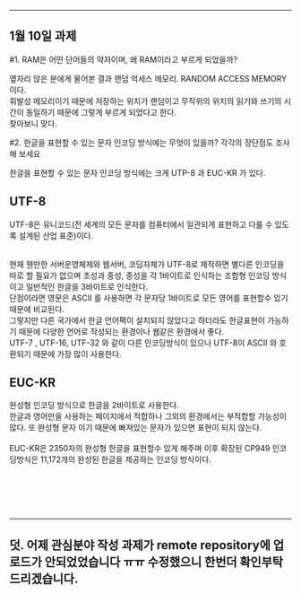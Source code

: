 ﻿---
1월 10일 과제
---

#1. RAM은 어떤 단어들의 약자이며, 왜 RAM이라고 부르게 되었을까?

옆자리 앉은 분에게 물어본 결과 랜덤 억세스 메모리. RANDOM ACCESS MEMORY 이다.<br/>
휘발성 메모리이기 때문에 저장하는 위치가 랜덤이고 무작위의 위치의 읽기와 쓰기의 시간이 동일하기 때문에 그렇게 부르게 되었다고 한다.<br/>
찾아보니 맞다.<br/>


#2. 한글을 표현할 수 있는 문자 인코딩 방식에는 무엇이 있을까? 각각의 장단점도 조사해 보세요

한글을 표현할 수 있는 문자 인코딩 방식에는 크게 UTP-8 과 EUC-KR 가 있다.


## UTF-8
UTF-8은 유니코드(전 세계의 모든 문자를 컴퓨터에서 일관되게 표현하고 다룰 수 있도록 설계된 산업 표준)이다.   <br/><br/>

현재 웬만한 서버운영체제와 웹서버, 코딩자체가 UTF-8로 제작하면 별다른 인코딩을 따로 할 필요가 없으며
초성과 중성, 종성을 각 1바이트로 인식하는 조합형 인코딩 방식이고 일반적인 한글을 3바이트로 인식한다. <br/>
단점이라면 영문은 ASCII 를 사용하면 각 문자당 1바이트로 모든 영어를 표현할수 있기 때문에 비교된다.<br/>
그렇지만 다른 국가에서 한글 언어팩이 설치되지 않았다고 하더라도 한글표현이 가능하기 때문에 다양한 언어로 작성되는 환경이나 웹같은 환경에서 좋다.<br/>
UTF-7 , UTF-16, UTF-32 와 같이 다른 인코딩방식이 있으나 UTF-8이 ASCII 와 호환되기 때문에 가장 많이 사용한다.<br/>

## EUC-KR
완성형 인코딩 방식으로 한글을 2바이트로 사용한다.<br/>
한글과 영어만을 사용하는 페이지에서 적합하나 그외의 환경에서는 부적합할 가능성이 많다. 또 완성형 문자 이기 때문에 빠져있는 문자가 있으면 표현이 되지 않는다.<br/>  
EUC-KR은 2350자의 완성형 한글을 표현할수 있게 해주며 이후 확장된 CP949 인코딩방식은 11,172개의 완성된 한글을 제공하는 인코딩 방식이다.<br/>


<br/><br/><br/><br/>




---
덧. 어제 관심분야 작성 과제가 remote repository에 업로드가 안되었었습니다 ㅠㅠ 수정했으니 한번더 확인부탁드리겠습니다.
---